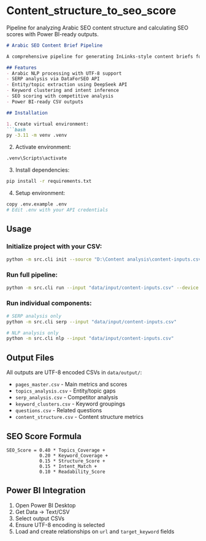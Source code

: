 # Content_structure_to_seo_score
Pipeline for analyzing Arabic SEO content structure and calculating SEO scores with Power BI-ready outputs.
```markdown
# Arabic SEO Content Brief Pipeline

A comprehensive pipeline for generating InLinks-style content briefs for Arabic pages with Power BI-ready outputs.

## Features
- Arabic NLP processing with UTF-8 support
- SERP analysis via DataForSEO API
- Entity/topic extraction using DeepSeek API
- Keyword clustering and intent inference
- SEO scoring with competitive analysis
- Power BI-ready CSV outputs

## Installation

1. Create virtual environment:
```bash
py -3.11 -m venv .venv
```

2. Activate environment:
```bash
.venv\Scripts\activate
```

3. Install dependencies:
```bash
pip install -r requirements.txt
```

4. Setup environment:
```bash
copy .env.example .env
# Edit .env with your API credentials
```

## Usage

### Initialize project with your CSV:
```bash
python -m src.cli init --source "D:\Content analysis\content-inputs.csv"
```

### Run full pipeline:
```bash
python -m src.cli run --input "data/input/content-inputs.csv" --device desktop --topk 10
```

### Run individual components:
```bash
# SERP analysis only
python -m src.cli serp --input "data/input/content-inputs.csv"

# NLP analysis only
python -m src.cli nlp --input "data/input/content-inputs.csv"
```

## Output Files

All outputs are UTF-8 encoded CSVs in `data/output/`:

- `pages_master.csv` - Main metrics and scores
- `topics_analysis.csv` - Entity/topic gaps
- `serp_analysis.csv` - Competitor analysis
- `keyword_clusters.csv` - Keyword groupings
- `questions.csv` - Related questions
- `content_structure.csv` - Content structure metrics

## SEO Score Formula

```
SEO_Score = 0.40 * Topics_Coverage + 
            0.20 * Keyword_Coverage + 
            0.15 * Structure_Score + 
            0.15 * Intent_Match + 
            0.10 * Readability_Score
```

## Power BI Integration

1. Open Power BI Desktop
2. Get Data → Text/CSV
3. Select output CSVs
4. Ensure UTF-8 encoding is selected
5. Load and create relationships on `url` and `target_keyword` fields
